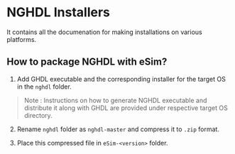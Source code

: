 NGHDL Installers
====

It contains all the documenation for making installations on various platforms.


## How to package NGHDL with eSim?
1. Add GHDL executable and the corresponding installer for the target OS in the `nghdl` folder.

> Note : Instructions on how to generate NGHDL executable and distribute it along with GHDL are
> provided under respective target OS directory.

2. Rename `nghdl` folder as `nghdl-master` and compress it to `.zip` format.

3. Place this compressed file in `eSim-<version>` folder.
